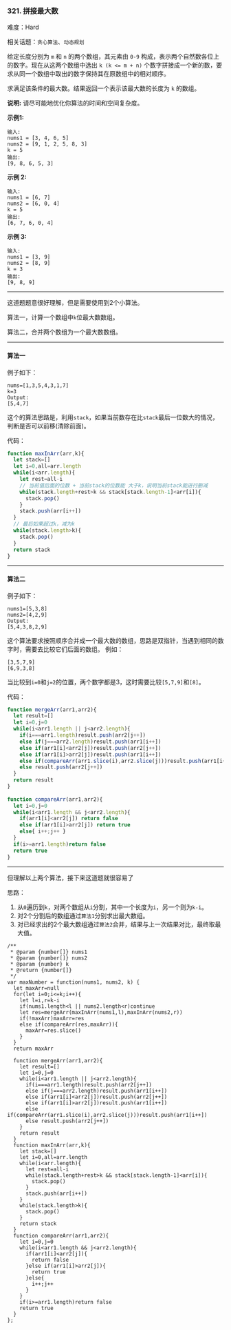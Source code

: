 ### 321. 拼接最大数

难度：Hard

相关话题：`贪心算法`、`动态规划`

给定长度分别为 `m` 和 `n` 的两个数组，其元素由 `0-9` 构成，表示两个自然数各位上的数字。现在从这两个数组中选出  `k (k <= m + n)` 个数字拼接成一个新的数，要求从同一个数组中取出的数字保持其在原数组中的相对顺序。



求满足该条件的最大数。结果返回一个表示该最大数的长度为 `k` 的数组。



**说明:** 请尽可能地优化你算法的时间和空间复杂度。



**示例1:** 



```
输入:
nums1 = [3, 4, 6, 5]
nums2 = [9, 1, 2, 5, 8, 3]
k = 5
输出:
[9, 8, 6, 5, 3]
```


**示例 2:** 



```
输入:
nums1 = [6, 7]
nums2 = [6, 0, 4]
k = 5
输出:
[6, 7, 6, 0, 4]
```


**示例 3:** 



```
输入:
nums1 = [3, 9]
nums2 = [8, 9]
k = 3
输出:
[9, 8, 9]
```



-----

这道题题意很好理解，但是需要使用到2个小算法。

算法一，计算一个数组中`k`位最大数数组。

算法二，合并两个数组为一个最大数数组。

-------

#### 算法一

例子如下：

```
nums=[1,3,5,4,3,1,7]
k=3
Output:
[5,4,7]
```
这个的算法思路是，利用`stack`，如果当前数存在比`stack`最后一位数大的情况，判断是否可以前移(清除前面)。

代码：
```js
function maxInArr(arr,k){
  let stack=[]
  let i=0,all=arr.length
  while(i<arr.length){
    let rest=all-i
    // 当前值后面的位数 + 当前stack的位数能 大于k，说明当前stack能进行删减
    while(stack.length+rest>k && stack[stack.length-1]<arr[i]){
      stack.pop()
    }
    stack.push(arr[i++])
  }
  // 最后如果超过k，减为k
  while(stack.length>k){
    stack.pop()
  }
  return stack
}
```

-----

#### 算法二

例子如下：

```
nums1=[5,3,8]
nums2=[4,2,9]
Output:
[5,4,3,8,2,9]
```

这个算法要求按照顺序合并成一个最大数的数组，思路是双指针，当遇到相同的数字时，需要去比较它们后面的数组。
例如：
```
[3,5,7,9]
[6,9,3,8]
````
当比较到`i=0`和`j=2`的位置，两个数字都是3，这时需要比较`[5,7,9]`和`[8]`。


代码：
```js
function mergeArr(arr1,arr2){
  let result=[]
  let i=0,j=0
  while(i<arr1.length || j<arr2.length){
    if(i===arr1.length)result.push(arr2[j++])
    else if(j===arr2.length)result.push(arr1[i++])
    else if(arr1[i]<arr2[j])result.push(arr2[j++])
    else if(arr1[i]>arr2[j])result.push(arr1[i++])
    else if(compareArr(arr1.slice(i),arr2.slice(j)))result.push(arr1[i++])
    else result.push(arr2[j++])
  }
  return result
}
  
function compareArr(arr1,arr2){
  let i=0,j=0
  while(i<arr1.length && j<arr2.length){
    if(arr1[i]<arr2[j]) return false
    else if(arr1[i]>arr2[j]) return true
    else{ i++;j++ }
  }   
  if(i>=arr1.length)return false
  return true
}
```

----

但理解以上两个算法，接下来这道题就很容易了

思路：
1. 从`0`遍历到`k`，对两个数组从`i`分割，其中一个长度为`i`，另一个则为`k-i`。
2. 对2个分割后的数组通过`算法1`分别求出最大数组。
3. 对已经求出的2个最大数组通过`算法2`合并，结果与上一次结果对比，最终取最大值。

```
/**
 * @param {number[]} nums1
 * @param {number[]} nums2
 * @param {number} k
 * @return {number[]}
 */
var maxNumber = function(nums1, nums2, k) {
  let maxArr=null
  for(let i=0;i<=k;i++){
    let l=i,r=k-i
    if(nums1.length<l || nums2.length<r)continue
    let res=mergeArr(maxInArr(nums1,l),maxInArr(nums2,r))
    if(!maxArr)maxArr=res
    else if(compareArr(res,maxArr)){
      maxArr=res.slice()
    }
  }
  return maxArr
  
  function mergeArr(arr1,arr2){
    let result=[]
    let i=0,j=0
    while(i<arr1.length || j<arr2.length){
      if(i===arr1.length)result.push(arr2[j++])
      else if(j===arr2.length)result.push(arr1[i++])
      else if(arr1[i]<arr2[j])result.push(arr2[j++])
      else if(arr1[i]>arr2[j])result.push(arr1[i++])
      else if(compareArr(arr1.slice(i),arr2.slice(j)))result.push(arr1[i++])
      else result.push(arr2[j++])
    }
    return result
  }
  function maxInArr(arr,k){
    let stack=[]
    let i=0,all=arr.length
    while(i<arr.length){
	  let rest=all-i
      while(stack.length+rest>k && stack[stack.length-1]<arr[i]){
        stack.pop()
      }
      stack.push(arr[i++])
    }
    while(stack.length>k){
      stack.pop()
    }
    return stack
  }
  function compareArr(arr1,arr2){
    let i=0,j=0
    while(i<arr1.length && j<arr2.length){
      if(arr1[i]<arr2[j]){
        return false
      }else if(arr1[i]>arr2[j]){
        return true
      }else{
        i++;j++
      }
    }   
    if(i>=arr1.length)return false
    return true
  }
};
```

